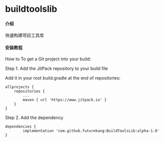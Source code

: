 # buildtoolslib

#### 介绍
快速构建项目工具库



#### 安装教程

How to
To get a Git project into your build:

Step 1. Add the JitPack repository to your build file

Add it in your root build.gradle at the end of repositories:

	allprojects {
		repositories {
			...
			maven { url 'https://www.jitpack.io' }
		}
	}
Step 2. Add the dependency

	dependencies {
	        implementation 'com.github.futurekang:BuildToolsLib:alpha-1.0'
	}
 


 
 
